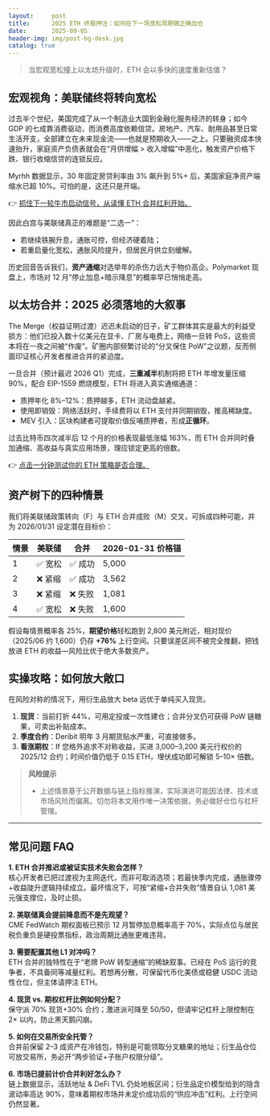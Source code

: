 ```yaml
---
layout:     post
title:      2025 ETH 终极押注：如何在下一场宽松周期做正确加仓
date:       2025-09-05
header-img: img/post-bg-desk.jpg
catalog: true
---
```


> 当宏观宽松撞上以太坊升级时，ETH 会以多快的速度重新估值？

## 宏观视角：美联储终将转向宽松
过去半个世纪，美国完成了从一个制造业大国到金融化服务经济的转身；如今 GDP 的七成靠消费驱动，而消费高度依赖信贷。房地产、汽车、耐用品甚至日常生活开支，全部建立在未来现金流——也就是预期收入——之上。只要融资成本快速抬升，家庭资产负债表就会在“月供增幅 > 收入增幅”中恶化，触发资产价格下跌、银行收缩信贷的连锁反应。  

Myrhh 数据显示，30 年固定房贷利率由 3% 飙升到 5%+ 后，美国家庭净资产端缩水已超 10%。可怕的是，这还只是开端。  

👉 [抓住下一轮牛市启动信号，从读懂 ETH 合并红利开始。](https://okxdog.com/)

因此白宫与美联储真正的难题是“二选一”：

- 若继续铁腕升息，通胀可控，但经济硬着陆；  
- 若重启量化宽松，通胀风险提升，但居民月供立刻缓解。  

历史回音告诉我们，**资产通缩**对选举年的杀伤力远大于物价高企。Polymarket 现盘上，市场对 12 月“停止加息+暗示降息”的概率早已悄悄走高。  

## 以太坊合并：2025 必须落地的大叙事
The Merge（权益证明过渡）迟迟未启动的日子，矿工群体其实是最大的利益受损方：他们已投入数十亿美元在显卡、厂房与电费上，网络一旦转 PoS，这些资本将在一夜之间被“作废”。矿圈内部频繁讨论的“分叉保住 PoW”之议题，反而侧面印证核心开发者推进合并的紧迫度。  

一旦合并（预计最迟 2026 Q1）完成，**三重减半**机制将把 ETH 年增发量压缩 90%，配合 EIP-1559 燃烧模型，ETH 将进入真实通缩通道：

- 质押年化 8%–12%：质押越多，ETH 流动盘越紧。  
- 使用即销毁：网络活跃时，手续费将以 ETH 支付并同期销毁，推高稀缺度。  
- MEV 引入：区块构建者可提取价值反哺质押者，形成**正循环**。  

过去比特币四次减半后 12 个月的价格表现最低涨幅 163%，而 ETH 合并同时叠加通缩、高收益与真实应用场景，理应锁定更高的倍数。  

👉 [点击一分钟测试你的 ETH 策略是否合理。](https://okxdog.com/)

## 资产树下的四种情景
我们将美联储政策转向（F）与 ETH 合并成败（M）交叉，可拆成四种可能，并为 2026/01/31 设定潜在目标价：

| 情景 | 美联储 | 合并 | 2026-01-31 价格锚 |
|---|---|---|---|
| 1 | ✅ 宽松 | ✅ 成功 | 5,000 |
| 2 | ❌ 紧缩 | ✅ 成功 | 3,562 |
| 3 | ❌ 紧缩 | ❌ 失败 | 1,081 |
| 4 | ✅ 宽松 | ❌ 失败 | 1,600 |

假设每情景概率各 25%，**期望价格**轻松跑到 2,800 美元附近，相对现价（2025/06 约 1,600）仍存 **+76%** 上行空间。只要误差区间不被完全推翻，把钱放进 ETH 的收益—风险比优于绝大多数资产。

## 实操攻略：如何放大敞口
在风险对称的情况下，用衍生品放大 beta 远优于单纯买入现货。

1. **现货**：当前打折 44%，可用定投或一次性建仓；合并分叉仍可获得 PoW 链糖果，可卖出补贴成本。  
2. **季度合约**：Deribit 明年 3 月期货贴水严重，可直接做多。  
3. **看涨期权**：If 您格外追求不对称收益，买进 3,000–3,200 美元行权价的 2025/12 合约；时间价值仍低于 0.15 ETH，埋伏成功即可解锁 5–10× 倍数。  

> **风险提示**  
> - 上述情景基于公开数据与链上指标推演，实际演进可能因法律、技术或市场风险而偏离。切勿将本文用作唯一决策依据，务必做好仓位与杠杆管理。

---

## 常见问题 FAQ

**1. ETH 合并推迟或被证实技术失败会怎样？**  
核心开发者已把过渡视为主网迭代，而非可取消选项；若最快季内完成，通胀骤停+收益陡升逻辑持续成立。最坏情况下，可按“紧缩+合并失败”情景自认 1,081 美元强支撑位，及时止损。

**2. 美联储真会提前降息而不是先观望？**  
CME FedWatch 期权面板已预示 12 月暂停加息概率高于 70%，实际点位与居民税负重负是硬投票指标，政治周期比通胀更难违背。

**3. 需要配置其他 L1 对冲吗？**  
ETH 合并的独特性在于“老牌 PoW 转型通缩”的稀缺叙事。已经在 PoS 运行的竞争者，不具备同等减量红利。若想再分散，可保留代币化美债或稳健 USDC 流动性仓位，但主体请押注 ETH。

**4. 现货 vs. 期权杠杆比例如何分配？**  
保守派 70% 现货+30% 合约；激进派可降至 50/50，但请牢记杠杆上限控制在 2× 以内，防止黑天鹅闪崩。

**5. 如何在交易所安全托管？**  
合并前保留 2–3 成资产在冷钱包，特别是可能领取分叉糖果的地址；衍生品仓位可放交易所，务必开“两步验证+子账户权限分级”。

**6. 市场已提前计价合并利好怎么办？**  
链上数据显示，活跃地址 & DeFi TVL 仍处地板区间；衍生品定价模型给到的隐含波动率高达 90%，意味着期权市场并未定价成功后的“供应冲击”红利。上行空间仍然显著。